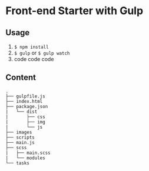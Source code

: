 # Front-end Starter with Gulp

## Usage
1. `$ npm install`
2. `$ gulp` or `$ gulp watch`
3. code code code

## Content
```
.
├── gulpfile.js
├── index.html
├── package.json
|   └── dist
|       ├── css
|       ├── img
|       └── js
├── images
├── scripts
├── main.js
├── scss
|   ├── main.scss
|   └── modules
└── tasks
```
